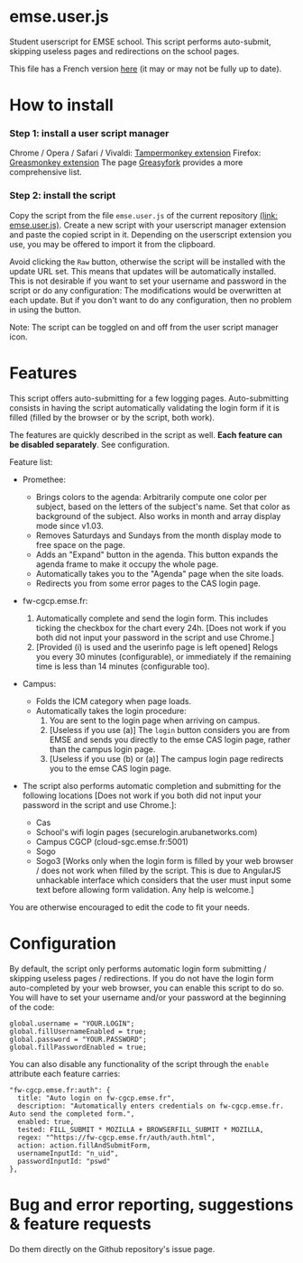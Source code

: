 # emse.user.js
Student userscript for EMSE school.
This script performs auto-submit, skipping useless pages and redirections on the school pages.

This file has a French version [here](https://github.com/mathieucaroff/emse.user.js/blob/master/README.fr.md) (it may or may not be fully up to date).

# How to install
### Step 1: install a user script manager
Chrome / Opera / Safari / Vivaldi: [Tampermonkey extension](https://chrome.google.com/webstore/detail/tampermonkey/dhdgffkkebhmkfjojejmpbldmpobfkfo)
Firefox: [Greasmonkey extension](https://addons.mozilla.org/firefox/addon/greasemonkey/)
The page [Greasyfork](https://greasyfork.org/en) provides a more comprehensive list.

### Step 2: install the script
Copy the script from the file `emse.user.js` of the current repository [(link: emse.user.js)](https://github.com/mathieucaroff/emse.user.js/blob/master/emse.user.js). Create a new script with your userscript manager extension and paste the copied script in it.
Depending on the userscript extension you use, you may be offered to import it from the clipboard.

Avoid clicking the `Raw` button, otherwise the script will be installed with the update URL set. This means that updates will be automatically installed. This is not desirable if you want to set your username and password in the script or do any configuration: The modifications would be overwritten at each update. But if you don't want to do any configuration, then no problem in using the button.

Note: The script can be toggled on and off from the user script manager icon.

# Features
This script offers auto-submitting for a few logging pages. Auto-submitting consists in having the script automatically validating the login form if it is filled (filled by the browser or by the script, both work).

The features are quickly described in the script as well. **Each feature can be disabled separately**. See configuration.

Feature list:
 * Promethee:
   * Brings colors to the agenda: Arbitrarily compute one color per subject, based on the letters of the subject's name. Set that color as background of the subject. Also works in month and array display mode since v1.03.
   * Removes Saturdays and Sundays from the month display mode to free space on the page.
   * Adds an "Expand" button in the agenda. This button expands the agenda frame to make it occupy the whole page.
   * Automatically takes you to the "Agenda" page when the site loads.
   * Redirects you from some error pages to the CAS login page.

 * fw-cgcp.emse.fr:
   1. Automatically complete and send the login form. This includes ticking the checkbox for the chart every 24h. [Does not work if you both did not input your password in the script and use Chrome.]
   2. [Provided (i) is used and the userinfo page is left opened] Relogs you every 30 minutes (configurable), or immediately if the remaining time is less than 14 minutes (configurable too).
   
 * Campus:
   * Folds the ICM category when page loads.
   * Automatically takes the login procedure:
     1. You are sent to the login page when arriving on campus.
     2. [Useless if you use (a)] The `login` button considers you are from EMSE and sends you directly to the emse CAS login page, rather than the campus login page.
     3. [Useless if you use (b) or (a)] The campus login page redirects you to the emse CAS login page.
 
* The script also performs automatic completion and submitting for the following locations [Does not work if you both did not input your password in the script and use Chrome.]:
  * Cas
  * School's wifi login pages (securelogin.arubanetworks.com)
  * Campus CGCP (cloud-sgc.emse.fr:5001)
  * Sogo
  * Sogo3 [Works only when the login form is filled by your web browser / does not work when filled by the script. This is due to AngularJS unhackable interface which considers that the user must input some text before allowing form validation. Any help is welcome.]
 
You are otherwise encouraged to edit the code to fit your needs.

# Configuration
By default, the script only performs automatic login form submitting / skipping useless pages / redirections. If you do not have the login form auto-completed by your web browser, you can enable this script to do so. You will have to set your username and/or your password at the beginning of the code:

    global.username = "YOUR.LOGIN";
    global.fillUsernameEnabled = true;
    global.password = "YOUR.PASSWORD";
    global.fillPasswordEnabled = true;
    
You can also disable any functionality of the script through the `enable` attribute each feature carries:

    "fw-cgcp.emse.fr:auth": {
      title: "Auto login on fw-cgcp.emse.fr",
      description: "Automatically enters credentials on fw-cgcp.emse.fr. Auto send the completed form.",
      enabled: true,
      tested: FILL_SUBMIT * MOZILLA + BROWSERFILL_SUBMIT * MOZILLA,
      regex: "^https://fw-cgcp.emse.fr/auth/auth.html",
      action: action.fillAndSubmitForm,
      usernameInputId: "n_uid",
      passwordInputId: "pswd"
    },

# Bug and error reporting, suggestions & feature requests
Do them directly on the Github repository's issue page.

